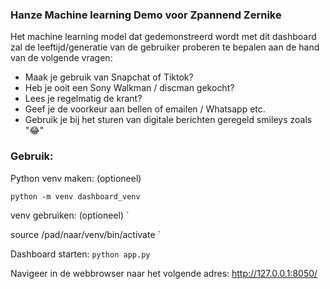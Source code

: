 ### Hanze Machine learning Demo voor Zpannend Zernike ###

Het machine learning model dat gedemonstreerd wordt met dit dashboard zal de leeftijd/generatie van de gebruiker proberen te bepalen 
aan de hand van de volgende vragen:
- Maak je gebruik van Snapchat of Tiktok?
- Heb je ooit een Sony Walkman / discman gekocht? 
- Lees je regelmatig de krant?
- Geef je de voorkeur aan bellen of emailen / Whatsapp etc.
- Gebruik je bij het sturen van digitale berichten geregeld smileys zoals "😂"

### Gebruik: ###

Python venv maken: (optioneel)

`
python -m venv dashboard_venv
`

venv gebruiken: (optioneel)
`

source /pad/naar/venv/bin/activate
`

Dashboard starten:
`
python app.py
`

Navigeer in de webbrowser naar het volgende adres: http://127.0.0.1:8050/
